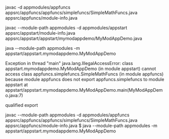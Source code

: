 javac -d appmodules/appfuncs appsrc/appfuncs/appfuncs/simplefuncs/SimpleMathFuncs.java appsrc/appfuncs/module-info.java

javac --module-path appmodules -d appmodules/appstart appsrc/appstart/module-info.java appsrc/appstart/appstart/mymodappdemo/MyModAppDemo.java

java --module-path appmodules -m appstart/appstart.mymodappdemo.MyModAppDemo




Exception in thread "main" java.lang.IllegalAccessError: class appstart.mymodappdemo.MyModAppDemo (in module appstart) cannot access class appfuncs.simplefuncs.SimpleMathFuncs (in module appfuncs) because module appfuncs does not export appfuncs.simplefuncs to module appstart
	at appstart/appstart.mymodappdemo.MyModAppDemo.main(MyModAppDemo.java:7)



qualified export

javac --module-path appmodules -d appmodules/appfuncs appsrc/appfuncs/appfuncs/simplefuncs/SimpleMathFuncs.java appsrc/appfuncs/module-info.java 
$ java --module-path appmodules -m appstart/appstart.mymodappdemo.MyModAppDemo
